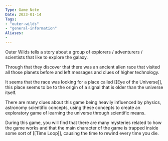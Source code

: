 ```yaml
---
Type: Game Note
Date: 2023-01-14
Tags:
- "outer-wilds"
- "general-information"
Aliases:
- 
---
```

Outer Wilds tells a story about a group of explorers / adventurers / scientists that like to explore the galaxy.

Through that they discover that there was an ancient alien race that visited all those planets before and left messages and clues of higher technology.

It seems that the race was looking for a place called [[Eye of the Universe]], this place seems to be to the origin of a signal that is older than the universe itself.

There are many clues about this game being heavily influenced by physics, astronomy scientific concepts, using these concepts to create an exploratory game of learning the universe through scientific means.

During this game, you will find that there are many mysteries related to how the game works and that the main character of the game is trapped inside some sort of [[Time Loop]], causing the time to rewind every time you die.

